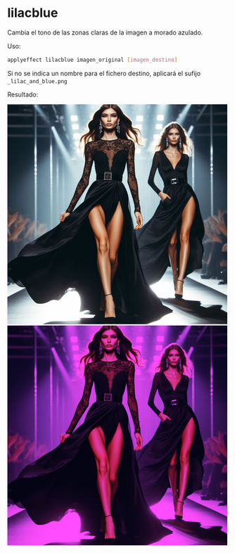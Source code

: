# lilacblue

Cambia el tono de las zonas claras de la imagen a morado azulado.

Uso:

``` sh
applyeffect lilacblue imagen_original [imagen_destino]
```

Si no se indica un nombre para el fichero destino, aplicará el sufijo `_lilac_and_blue.png`

Resultado:

![imagen original](../../images/image.jpg)
![lilacblue](../../images/image_lilac_and_blue.png)
